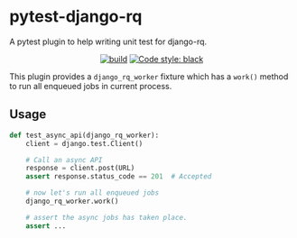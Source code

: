 # pytest-django-rq


A pytest plugin to help writing unit test for django-rq.

<p align="center">
<a href="https://github.com/ein-plus/pytest-django-rq/actions?query=workflow%3Abuild"><img alt="build" src="https://github.com/ein-plus/pytest-django-rq/workflows/build/badge.svg"></a>
<a href="https://github.com/psf/black"><img alt="Code style: black" src="https://img.shields.io/badge/code%20style-black-000000.svg"></a>
</p>

This plugin provides a `django_rq_worker` fixture which has a `work()` method
to run all enqueued jobs in current process.


## Usage

```python
def test_async_api(django_rq_worker):
    client = django.test.Client()

    # Call an async API
    response = client.post(URL)
    assert response.status_code == 201  # Accepted

    # now let's run all enqueued jobs
    django_rq_worker.work()

    # assert the async jobs has taken place.
    assert ...
```
